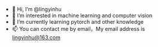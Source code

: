 - 👋 Hi, I’m @lingyinhu
- 👀 I’m interested in machine learning and computer vision
- 🌱 I’m currently learning pytorch and other knowledge
- 📫 You can contact me by email，My email address is lingyinhu@163.com  

<!---
lingyinhu/lingyinhu is a ✨ special ✨ repository because its `README.md` (this file) appears on your GitHub profile.
You can click the Preview link to take a look at your changes.
--->
